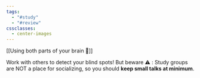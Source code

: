 ```yaml
---
tags:
  - "#study"
  - "#review"
cssclasses:
  - center-images
---
```

[[Using both parts of your brain 🧠]]

Work with others to detect your blind spots! But beware ⚠️ : Study groups are NOT a place for socializing, so you should **keep small talks at minimum**.

